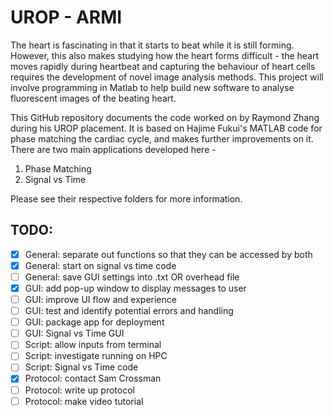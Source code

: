 # UROP - ARMI

The heart is fascinating in that it starts to beat while it is still forming. However, this also makes studying how the heart forms difficult - the heart moves rapidly during heartbeat and capturing the behaviour of heart cells requires the development of novel image analysis methods. This project will involve programming in Matlab to help build new software to analyse fluorescent images of the beating heart.

This GitHub repository documents the code worked on by Raymond Zhang during his UROP placement. It is based on Hajime Fukui's MATLAB code for phase matching the cardiac cycle, and makes further improvements on it. There are two main applications developed here - 

1. Phase Matching
2. Signal vs Time

Please see their respective folders for more information.

## TODO:
- [x] General: separate out functions so that they can be accessed by both
- [x] General: start on signal vs time code
- [ ] General: save GUI settings into .txt OR overhead file
- [x] GUI: add pop-up window to display messages to user
- [ ] GUI: improve UI flow and experience
- [ ] GUI: test and identify potential errors and handling
- [ ] GUI: package app for deployment
- [ ] GUI: Signal vs Time GUI
- [ ] Script: allow inputs from terminal
- [ ] Script: investigate running on HPC
- [ ] Script: Signal vs Time code
- [x] Protocol: contact Sam Crossman
- [ ] Protocol: write up protocol
- [ ] Protocol: make video tutorial
